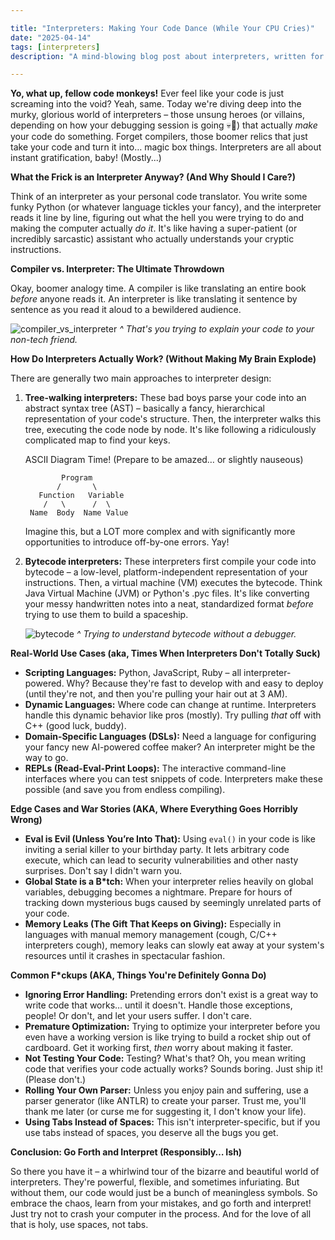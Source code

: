 ```yaml
---

title: "Interpreters: Making Your Code Dance (While Your CPU Cries)"
date: "2025-04-14"
tags: [interpreters]
description: "A mind-blowing blog post about interpreters, written for chaotic Gen Z engineers."

---
```


**Yo, what up, fellow code monkeys!** Ever feel like your code is just screaming into the void? Yeah, same. Today we're diving deep into the murky, glorious world of interpreters – those unsung heroes (or villains, depending on how your debugging session is going 💀🙏) that actually *make* your code do something. Forget compilers, those boomer relics that just take your code and turn it into… magic box things. Interpreters are all about instant gratification, baby! (Mostly...)

**What the Frick is an Interpreter Anyway? (And Why Should I Care?)**

Think of an interpreter as your personal code translator. You write some funky Python (or whatever language tickles your fancy), and the interpreter reads it line by line, figuring out what the hell you were trying to do and making the computer actually *do it*. It's like having a super-patient (or incredibly sarcastic) assistant who actually understands your cryptic instructions.

**Compiler vs. Interpreter: The Ultimate Throwdown**

Okay, boomer analogy time. A compiler is like translating an entire book *before* anyone reads it. An interpreter is like translating it sentence by sentence as you read it aloud to a bewildered audience.

![compiler_vs_interpreter](https://i.imgflip.com/660r7v.jpg)
*^ That's you trying to explain your code to your non-tech friend.*

**How Do Interpreters Actually Work? (Without Making My Brain Explode)**

There are generally two main approaches to interpreter design:

1.  **Tree-walking interpreters:** These bad boys parse your code into an abstract syntax tree (AST) – basically a fancy, hierarchical representation of your code's structure. Then, the interpreter walks this tree, executing the code node by node. It's like following a ridiculously complicated map to find your keys.

    ASCII Diagram Time! (Prepare to be amazed… or slightly nauseous)

    ```
            Program
           /       \
       Function   Variable
        /   \      /  \
     Name  Body  Name Value
    ```

    Imagine this, but a LOT more complex and with significantly more opportunities to introduce off-by-one errors. Yay!

2.  **Bytecode interpreters:** These interpreters first compile your code into bytecode – a low-level, platform-independent representation of your instructions. Then, a virtual machine (VM) executes the bytecode. Think Java Virtual Machine (JVM) or Python's .pyc files. It's like converting your messy handwritten notes into a neat, standardized format *before* trying to use them to build a spaceship.

    ![bytecode](https://i.kym-cdn.com/photos/images/original/002/435/243/362.png)
    *^ Trying to understand bytecode without a debugger.*

**Real-World Use Cases (aka, Times When Interpreters Don't Totally Suck)**

*   **Scripting Languages:** Python, JavaScript, Ruby – all interpreter-powered. Why? Because they're fast to develop with and easy to deploy (until they're not, and then you're pulling your hair out at 3 AM).
*   **Dynamic Languages:** Where code can change at runtime. Interpreters handle this dynamic behavior like pros (mostly). Try pulling *that* off with C++ (good luck, buddy).
*   **Domain-Specific Languages (DSLs):** Need a language for configuring your fancy new AI-powered coffee maker? An interpreter might be the way to go.
*   **REPLs (Read-Eval-Print Loops):** The interactive command-line interfaces where you can test snippets of code. Interpreters make these possible (and save you from endless compiling).

**Edge Cases and War Stories (AKA, Where Everything Goes Horribly Wrong)**

*   **Eval is Evil (Unless You’re Into That):** Using `eval()` in your code is like inviting a serial killer to your birthday party. It lets arbitrary code execute, which can lead to security vulnerabilities and other nasty surprises. Don't say I didn't warn you.
*   **Global State is a B*tch:** When your interpreter relies heavily on global variables, debugging becomes a nightmare. Prepare for hours of tracking down mysterious bugs caused by seemingly unrelated parts of your code.
*   **Memory Leaks (The Gift That Keeps on Giving):** Especially in languages with manual memory management (cough, C/C++ interpreters cough), memory leaks can slowly eat away at your system's resources until it crashes in spectacular fashion.

**Common F*ckups (AKA, Things You're Definitely Gonna Do)**

*   **Ignoring Error Handling:** Pretending errors don't exist is a great way to write code that works… until it doesn't. Handle those exceptions, people! Or don't, and let your users suffer. I don't care.
*   **Premature Optimization:** Trying to optimize your interpreter before you even have a working version is like trying to build a rocket ship out of cardboard. Get it working first, *then* worry about making it faster.
*   **Not Testing Your Code:** Testing? What's that? Oh, you mean writing code that verifies your code actually works? Sounds boring. Just ship it! (Please don't.)
*   **Rolling Your Own Parser:** Unless you enjoy pain and suffering, use a parser generator (like ANTLR) to create your parser. Trust me, you'll thank me later (or curse me for suggesting it, I don't know your life).
*   **Using Tabs Instead of Spaces:** This isn't interpreter-specific, but if you use tabs instead of spaces, you deserve all the bugs you get.

**Conclusion: Go Forth and Interpret (Responsibly… Ish)**

So there you have it – a whirlwind tour of the bizarre and beautiful world of interpreters. They're powerful, flexible, and sometimes infuriating. But without them, our code would just be a bunch of meaningless symbols. So embrace the chaos, learn from your mistakes, and go forth and interpret! Just try not to crash your computer in the process. And for the love of all that is holy, use spaces, not tabs.

